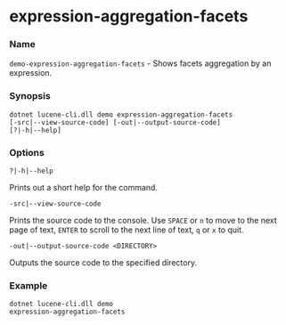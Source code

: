 # expression-aggregation-facets

### Name

`demo-expression-aggregation-facets` - Shows facets aggregation by an expression.

### Synopsis

<code>dotnet lucene-cli.dll demo expression-aggregation-facets [-src|--view-source-code] [-out|--output-source-code] [?|-h|--help]</code>

### Options

`?|-h|--help`

Prints out a short help for the command.

`-src|--view-source-code`

Prints the source code to the console. Use `SPACE` or `n` to move to the next page of text, `ENTER` to scroll to the next line of text, `q` or `x` to quit.

`-out|--output-source-code <DIRECTORY>`

Outputs the source code to the specified directory.

### Example

<code>dotnet lucene-cli.dll demo expression-aggregation-facets</code>
